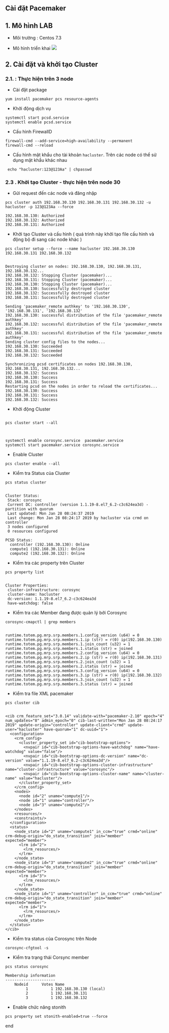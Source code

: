 ## Cài đặt Pacemaker

## 1. Mô hình LAB

- Môi trường : Centos 7.3

- Mô hình triển khai 
![](https://i.imgur.com/38GWAbf.png)


## 2. Cài đặt  và khởi tạo Cluster

### 2.1. : Thực hiện trên 3 node

- Cài đặt package
```
yum install pacemaker pcs resource-agents
```

- Khởi động dịch vụ
```
systemctl start pcsd.service
systemctl enable pcsd.service
```

- Cấu hình FirewallD
```
firewall-cmd --add-service=high-availability --permanent
firewall-cmd --reload
```

- Cấu hình mật khẩu cho tài khoản `hacluster`. Trên các node có thể sử dụng mật khẩu khác nhau 
```
 echo "hacluster:123@123Aa" | chpasswd
```

### 2.3 . Khởi tạo Cluster - thực hiện trên node 30

- Gửi request đến các node và đăng nhập
```
pcs cluster auth 192.168.30.130 192.168.30.131 192.168.30.132 -u hacluster -p 123@123Aa --force

192.168.30.130: Authorized
192.168.30.132: Authorized
192.168.30.131: Authorized

```

- Khởi tạo Cluster và cấu hình ( quá trình này khởi tạo file cấu hình và động bộ đi sang các node khác ) 
```
pcs cluster setup --force --name hacluster 192.168.30.130 192.168.30.131 192.168.30.132


Destroying cluster on nodes: 192.168.30.130, 192.168.30.131, 192.168.30.132...
192.168.30.132: Stopping Cluster (pacemaker)...
192.168.30.131: Stopping Cluster (pacemaker)...
192.168.30.130: Stopping Cluster (pacemaker)...
192.168.30.130: Successfully destroyed cluster
192.168.30.132: Successfully destroyed cluster
192.168.30.131: Successfully destroyed cluster

Sending 'pacemaker_remote authkey' to '192.168.30.130', '192.168.30.131', '192.168.30.132'
192.168.30.130: successful distribution of the file 'pacemaker_remote authkey'
192.168.30.132: successful distribution of the file 'pacemaker_remote authkey'
192.168.30.131: successful distribution of the file 'pacemaker_remote authkey'
Sending cluster config files to the nodes...
192.168.30.130: Succeeded
192.168.30.131: Succeeded
192.168.30.132: Succeeded

Synchronizing pcsd certificates on nodes 192.168.30.130, 192.168.30.131, 192.168.30.132...
192.168.30.132: Success
192.168.30.130: Success
192.168.30.131: Success
Restarting pcsd on the nodes in order to reload the certificates...
192.168.30.130: Success
192.168.30.131: Success
192.168.30.132: Success

```

- Khởi động Cluster
```

pcs cluster start --all



systemctl enable corosync.service  pacemaker.service
systemctl start pacemaker.service corosync.service

```

- Enable Cluster
```
pcs cluster enable --all
```

- Kiểm tra Status của Cluster
```
pcs status cluster 


Cluster Status:
 Stack: corosync
 Current DC: controller (version 1.1.19-8.el7_6.2-c3c624ea3d) - partition with quorum
 Last updated: Mon Jan 28 08:24:37 2019
 Last change: Mon Jan 28 08:24:17 2019 by hacluster via crmd on controller
 3 nodes configured
 0 resources configured

PCSD Status:
  controller (192.168.30.130): Online
  compute1 (192.168.30.131): Online
  compute2 (192.168.30.132): Online
```

- Kiểm tra các property trên Cluster 
```
pcs property list 


Cluster Properties:
 cluster-infrastructure: corosync
 cluster-name: hacluster
 dc-version: 1.1.19-8.el7_6.2-c3c624ea3d
 have-watchdog: false

```


- Kiểm tra các Member đang được quản lý bởi Corosync
```
corosync-cmapctl | grep members


runtime.totem.pg.mrp.srp.members.1.config_version (u64) = 0
runtime.totem.pg.mrp.srp.members.1.ip (str) = r(0) ip(192.168.30.130) 
runtime.totem.pg.mrp.srp.members.1.join_count (u32) = 1
runtime.totem.pg.mrp.srp.members.1.status (str) = joined
runtime.totem.pg.mrp.srp.members.2.config_version (u64) = 0
runtime.totem.pg.mrp.srp.members.2.ip (str) = r(0) ip(192.168.30.131) 
runtime.totem.pg.mrp.srp.members.2.join_count (u32) = 1
runtime.totem.pg.mrp.srp.members.2.status (str) = joined
runtime.totem.pg.mrp.srp.members.3.config_version (u64) = 0
runtime.totem.pg.mrp.srp.members.3.ip (str) = r(0) ip(192.168.30.132) 
runtime.totem.pg.mrp.srp.members.3.join_count (u32) = 1
runtime.totem.pg.mrp.srp.members.3.status (str) = joined

```

- Kiểm tra file XML  pacemaker
```
pcs cluster cib


<cib crm_feature_set="3.0.14" validate-with="pacemaker-2.10" epoch="4" num_updates="8" admin_epoch="0" cib-last-written="Mon Jan 28 08:24:17 2019" update-origin="controller" update-client="crmd" update-user="hacluster" have-quorum="1" dc-uuid="1">
  <configuration>
    <crm_config>
      <cluster_property_set id="cib-bootstrap-options">
        <nvpair id="cib-bootstrap-options-have-watchdog" name="have-watchdog" value="false"/>
        <nvpair id="cib-bootstrap-options-dc-version" name="dc-version" value="1.1.19-8.el7_6.2-c3c624ea3d"/>
        <nvpair id="cib-bootstrap-options-cluster-infrastructure" name="cluster-infrastructure" value="corosync"/>
        <nvpair id="cib-bootstrap-options-cluster-name" name="cluster-name" value="hacluster"/>
      </cluster_property_set>
    </crm_config>
    <nodes>
      <node id="2" uname="compute1"/>
      <node id="1" uname="controller"/>
      <node id="3" uname="compute2"/>
    </nodes>
    <resources/>
    <constraints/>
  </configuration>
  <status>
    <node_state id="2" uname="compute1" in_ccm="true" crmd="online" crm-debug-origin="do_state_transition" join="member" expected="member">
      <lrm id="2">
        <lrm_resources/>
      </lrm>
    </node_state>
    <node_state id="3" uname="compute2" in_ccm="true" crmd="online" crm-debug-origin="do_state_transition" join="member" expected="member">
      <lrm id="3">
        <lrm_resources/>
      </lrm>
    </node_state>
    <node_state id="1" uname="controller" in_ccm="true" crmd="online" crm-debug-origin="do_state_transition" join="member" expected="member">
      <lrm id="1">
        <lrm_resources/>
      </lrm>
    </node_state>
  </status>
</cib>

```

- Kiểm tra status của Corosync trên Node
```
corosync-cfgtool -s
```

- Kiểm tra trạng thái Corsync member
```
pcs status corosync

Membership information
----------------------
    Nodeid      Votes Name
         1          1 192.168.30.130 (local)
         2          1 192.168.30.131
         3          1 192.168.30.132

```


- Enable chức năng stonith

```
pcs property set stonith-enabled=true --force

```


end
